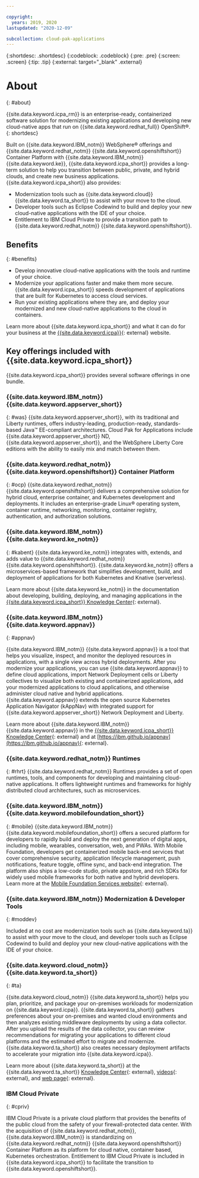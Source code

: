 ```yaml
---

copyright:
  years: 2019, 2020
lastupdated: "2020-12-09"

subcollection: cloud-pak-applications
---
```


{:shortdesc: .shortdesc}
{:codeblock: .codeblock}
{:pre: .pre}
{:screen: .screen}
{:tip: .tip}
{:external: target="_blank" .external}

# About
{: #about}

{{site.data.keyword.icpa_rm}} is an enterprise-ready, containerized software solution for modernizing existing applications and developing new cloud-native apps that run on {{site.data.keyword.redhat_full}} OpenShift&reg;.
{: shortdesc}

 Built on {{site.data.keyword.IBM_notm}} WebSphere&reg; offerings and {{site.data.keyword.redhat_notm}} {{site.data.keyword.openshiftshort}} Container Platform with {{site.data.keyword.IBM_notm}} {{site.data.keyword.ke}}, {{site.data.keyword.icpa_short}} provides a long-term solution to help you transition between public, private, and hybrid clouds, and create new business applications. {{site.data.keyword.icpa_short}} also provides:
 - Modernization tools such as {{site.data.keyword.cloud}} {{site.data.keyword.ta_short}} to assist with your move to the cloud.
 - Developer tools such as Eclipse Codewind to build and deploy your new cloud-native applications with the IDE of your choice.
 - Entitlement to IBM Cloud Private to provide a transition path to {{site.data.keyword.redhat_notm}} {{site.data.keyword.openshiftshort}}.

<!-- ![{{site.data.keyword.icpa}} contents](images/icpa_overview.png) -->

## Benefits
{: #benefits}

- Develop innovative cloud-native applications with the tools and runtime of your choice.  
- Modernize your applications faster and make them more secure. {{site.data.keyword.icpa_short}} speeds development of applications that are built for Kubernetes to access cloud services.
- Run your existing applications where they are, and deploy your modernized and new cloud-native applications to the cloud in containers.

Learn more about {{site.data.keyword.icpa_short}} and what it can do for your business at the [{{site.data.keyword.icpa}}](https://www.ibm.com/cloud/cloud-pak-for-applications){: external} website.


## Key offerings included with {{site.data.keyword.icpa_short}}

{{site.data.keyword.icpa_short}} provides several software offerings in one bundle.

### {{site.data.keyword.IBM_notm}} {{site.data.keyword.appserver_short}}
{: #was}
{{site.data.keyword.appserver_short}}, with its traditional and Liberty runtimes, offers industry-leading, production-ready, standards-based Java&trade; EE-compliant architectures. Cloud Pak for Applications include {{site.data.keyword.appserver_short}} ND, {{site.data.keyword.appserver_short}}, and the WebSphere Liberty Core editions with the ability to easily mix and match between them.

### {{site.data.keyword.redhat_notm}} {{site.data.keyword.openshiftshort}} Container Platform
{: #ocp}
{{site.data.keyword.redhat_notm}} {{site.data.keyword.openshiftshort}} delivers a comprehensive solution for hybrid cloud, enterprise container, and Kubernetes development and deployments. It includes an enterprise-grade Linux&reg; operating system, container runtime, networking, monitoring, container registry, authentication, and authorization solutions.

### {{site.data.keyword.IBM_notm}} {{site.data.keyword.ke_notm}}
{: #kabent}
{{site.data.keyword.ke_notm}} integrates with, extends, and adds value to {{site.data.keyword.redhat_notm}} {{site.data.keyword.openshiftshort}}. {{site.data.keyword.ke_notm}} offers a microservices-based framework that simplifies development, build, and deployment of applications for both Kubernetes and Knative (serverless).

Learn more about {{site.data.keyword.ke_notm}} in the documentation about developing, building, deploying, and managing applications in the [{{site.data.keyword.icpa_short}} Knowledge Center](https://www.ibm.com/support/knowledgecenter/SSCSJL_4.3.x){: external}.


### {{site.data.keyword.IBM_notm}} {{site.data.keyword.appnav}}
{: #appnav}

{{site.data.keyword.IBM_notm}} {{site.data.keyword.appnav}} is a tool that helps you visualize, inspect, and monitor the deployed resources in applications, with a single view across hybrid deployments. After you modernize your applications, you can use {{site.data.keyword.appnav}} to define cloud applications, import Network Deployment cells or Liberty collectives to visualize both existing and containerized applications, add your modernized applications to cloud applications, and otherwise administer cloud native and hybrid applications. {{site.data.keyword.appnav}} extends the open source Kubernetes Application Navigator (kAppNav) with integrated support for {{site.data.keyword.appserver_short}} Network Deployment and Liberty.

Learn more about {{site.data.keyword.IBM_notm}} {{site.data.keyword.appnav}} in the [{{site.data.keyword.icpa_short}} Knowledge Center](https://www.ibm.com/support/knowledgecenter/SSCSJL_4.3.x/appnav/README.html){: external} and at [https://ibm.github.io/appnav](https://ibm.github.io/appnav){: external}.


### {{site.data.keyword.redhat_notm}} Runtimes
{: #rhrt}
{{site.data.keyword.redhat_notm}} Runtimes provides a set of open runtimes, tools, and components for developing and maintaining cloud-native applications. It offers lightweight runtimes and frameworks for highly distributed cloud architectures, such as microservices.

### {{site.data.keyword.IBM_notm}} {{site.data.keyword.mobilefoundation_short}}
{: #mobile}
{{site.data.keyword.IBM_notm}} {{site.data.keyword.mobilefoundation_short}} offers a secured platform for developers to rapidly build and deploy the next generation of digital apps, including mobile, wearables, conversation, web, and PWAs. With Mobile Foundation, developers get containerized mobile back-end services that cover comprehensive security, application lifecycle management, push notifications, feature toggle, offline sync, and back-end integration. The platform also ships a low-code studio, private appstore, and rich SDKs for widely used mobile frameworks for both native and hybrid developers. Learn more at the [Mobile Foundation Services website](http://mobilefirstplatform.ibmcloud.com/tutorials/en/mobileservices-icpa/){: external}.

### {{site.data.keyword.IBM_notm}} Modernization & Developer Tools
{: #moddev}

Included at no cost are modernization tools such as {{site.data.keyword.ta}} to assist with your move to the cloud, and developer tools such as Eclipse Codewind to build and deploy your new cloud-native applications with the IDE of your choice.

### {{site.data.keyword.cloud_notm}} {{site.data.keyword.ta_short}}
{: #ta}

{{site.data.keyword.cloud_notm}} {{site.data.keyword.ta_short}} helps you plan, prioritize, and package your on-premises workloads for modernization on {{site.data.keyword.icpa}}. {{site.data.keyword.ta_short}} gathers preferences about your on-premises and wanted cloud environments and then analyzes existing middleware deployments by using a data collector. After you upload the results of the data collector, you can review recommendations for migrating your applications to different cloud platforms and the estimated effort to migrate and modernize. {{site.data.keyword.ta_short}} also creates necessary deployment artifacts to accelerate your migration into {{site.data.keyword.icpa}}.

Learn more about {{site.data.keyword.ta_short}} at the {{site.data.keyword.ta_short}} [Knowledge Center](https://www.ibm.com/support/knowledgecenter/SS5Q6W){: external}, [videos](https://transformationadvisor.github.io/video/){: external}, and [web page](https://ibm.biz/cloudta){: external}.

### IBM Cloud Private
{: #cpriv}

IBM Cloud Private is a private cloud platform that provides the benefits of the public cloud from the safety of your firewall-protected data center. With the acquisition of {{site.data.keyword.redhat_notm}}, {{site.data.keyword.IBM_notm}} is standardizing on {{site.data.keyword.redhat_notm}} {{site.data.keyword.openshiftshort}} Container Platform as its platform for cloud native, container based, Kubernetes orchestration. Entitlement to IBM Cloud Private is included in {{site.data.keyword.icpa_short}} to facilitate the transition to {{site.data.keyword.openshiftshort}}.
